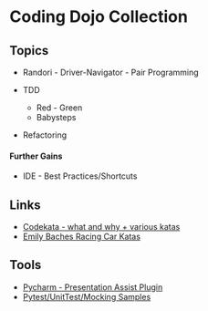 # Coding Dojo Collection

## Topics

- Randori - Driver-Navigator - Pair Programming

- TDD 
    - Red - Green
    - Babysteps

- Refactoring

#### Further Gains

- IDE - Best Practices/Shortcuts

## Links
- [Codekata - what and why + various katas](http://codekata.com/)
- [Emily Baches Racing Car Katas](https://github.com/emilybache/Racing-Car-Katas)

## Tools
- [Pycharm - Presentation Assist Plugin](https://plugins.jetbrains.com/plugin/7345-presentation-assistant)
- [Pytest/UnitTest/Mocking Samples](katas/XX-Test-Tool-Primers/)